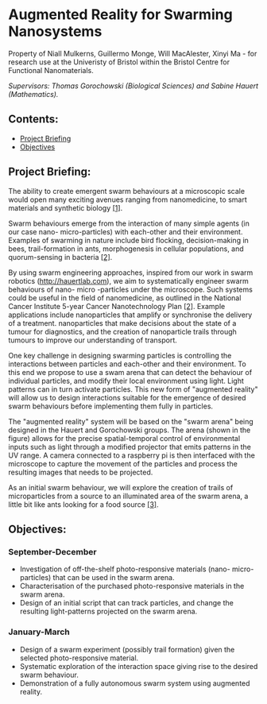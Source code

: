 # Augmented Reality for Swarming Nanosystems
Property of Niall Mulkerns, Guillermo Monge, Will MacAlester, Xinyi Ma - for research use at the Univeristy of Bristol within the Bristol Centre for Functional Nanomaterials. 

*Supervisors: 	Thomas Gorochowski (Biological Sciences) and Sabine Hauert (Mathematics).*

## Contents:

- [Project Briefing](#project-briefing)
- [Objectives](#objectives)

## Project Briefing:

The ability to create emergent swarm behaviours at a microscopic scale would open many exciting avenues ranging from nanomedicine, to smart materials and synthetic biology [[1]](https://ac.els-cdn.com/S1748013213001138/1-s2.0-S1748013213001138-main.pdf?_tid=9c812716-a200-11e7-9124-00000aab0f26&acdnat=1506351096_a5decc7d2a13a12a911bfb301b2ab5e8).

Swarm behaviours emerge from the interaction of many simple agents (in our case nano- micro-particles) with each-other and their environment. Examples of swarming in nature include bird flocking, decision-making in bees, trail-formation in ants, morphogenesis in cellular populations, and quorum-sensing in bacteria [[2]](http://www.sciencedirect.com/science/article/pii/S0167779914001334).

By using swarm engineering approaches, inspired from our work in swarm robotics (http://hauertlab.com), we aim to systematically engineer swarm behaviours of nano- micro -particles under the microscope. Such systems could be useful in the field of nanomedicine, as outlined in the National Cancer Institute 5-year Cancer Nanotechnology Plan [[2]](http://www.sciencedirect.com/science/article/pii/S0167779914001334). Example applications include nanoparticles that amplify or synchronise the delivery of a treatment. nanoparticles that make decisions about the state of a tumour for diagnostics, and the creation of nanoparticle trails through tumours to improve our understanding of transport.

One key challenge in designing swarming particles is controlling the interactions between particles and each-other and their environment. To this end we propose to use a swam arena that can detect the behaviour of individual particles, and modify their local environment using light. Light patterns can in turn activate particles. This new form of "augmented reality" will allow us to design interactions suitable for the emergence of desired swarm behaviours before implementing them fully in particles.

The "augmented reality" system will be based on the "swarm arena" being designed in the Hauert and Gorochowski groups. The arena (shown in the figure) allows for the precise spatial-temporal control of environmental inputs such as light through a modified projector that emits patterns in the UV range. A camera connected to a raspberry pi is then interfaced with the microscope to capture the movement of the particles and process the resulting images that needs to be projected.

As an initial swarm behaviour, we will explore the creation of trails of microparticles from a source to an illuminated area of the swarm arena, a little bit like ants looking for a food source [[3]](https://link.springer.com/content/pdf/10.1007%2Fs11721-008-0013-5.pdf). 

## Objectives:

### September-December

- Investigation of off-the-shelf photo-responsive materials (nano- micro-particles) that can be used in the swarm arena.
- Characterisation of the purchased photo-responsive materials in the swarm arena.
- Design of an initial script that can track particles, and change the resulting light-patterns projected on the swarm arena.    

### January-March

- Design of a swarm experiment (possibly trail formation) given the selected photo-responsive material.
- Systematic exploration of the interaction space giving rise to the desired swarm behaviour.
- Demonstration of a fully autonomous swarm system using augmented reality.
